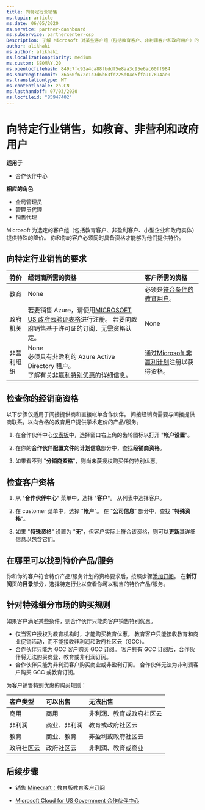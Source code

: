 ```yaml
---
title: 向特定行业销售
ms.topic: article
ms.date: 06/05/2020
ms.service: partner-dashboard
ms.subservice: partnercenter-csp
Description: 了解 Microsoft 对某些客户组（包括教育客户、非利润客户和政府用户）的特殊定价的定价。
author: alikhaki
ms.author: alikhaki
ms.localizationpriority: medium
ms.custom: SEOMAY.20
ms.openlocfilehash: 849c7fc92a4ca88fbddf5e8aa3c95e6ac60ff984
ms.sourcegitcommit: 36a60f672c1c3d6b63fd225d04c5ffa917694ae0
ms.translationtype: MT
ms.contentlocale: zh-CN
ms.lasthandoff: 07/03/2020
ms.locfileid: "85947402"
---
```

# <a name="sell-to-specialized-industries-like-education-non-profit-and-government-users"></a>向特定行业销售，如教育、非营利和政府用户

**适用于**

- 合作伙伴中心

**相应的角色**

- 全局管理员
- 管理员代理
- 销售代理

Microsoft 为选定的客户组（包括教育客户、非盈利客户、小型企业和政府实体）提供特殊的降价。 你和你的客户必须同时具备资格才能够为他们提供特价。 

## <a name="requirements-to-sell-to-specialized-industries"></a>向特定行业销售的要求

|**特价**   |**经销商所需的资格**   |**客户所需的资格**   |
|----------------------------|:---------------------------------|:------------------------------------------|
|教育   |None   | 必须是[符合条件的教育用户](https://www.microsoftvolumelicensing.com/DocumentSearch.aspx?Mode=3&DocumentTypeId=7)。   |
|政府机关   |若要销售 Azure，请使用[MICROSOFT US 政府云验证表格](https://azuregov.microsoft.com/csp)进行注册。 若要向政府销售基于许可证的订阅，无需资格认定。|   None|
|非营利组织  |None<br/> 必须具有非盈利的 Azure Active Directory 租户。<br/> 了解有关[非赢利特别优惠](https://assetsprod.microsoft.com/mpn/nonprofit-skus-in-csp-faq.pdf)的详细信息。   |通过[Microsoft 非赢利计划](https://nonprofit.microsoft.com/#/register)注册以获得资格。   |

## <a name="check-your-reseller-qualifications"></a>检查你的经销商资格

以下步骤仅适用于间接提供商和直接帐单合作伙伴。 间接经销商需要与间接提供商联系，以向合格的教育用户提供学术定价的产品/服务。

1. 在合作伙伴中心[仪表板](https://partner.microsoft.com/dashboard)中，选择窗口右上角的齿轮图标以打开 "**帐户设置**"。

2. 在你的**合作伙伴配置文件**的**计划信息**部分中，查找**经销商资格**。

3. 如果看不到 "**分销商资格**"，则尚未获授权购买任何特别优惠。

## <a name="check-the-customer-qualifications"></a>检查客户资格

1. 从 "**合作伙伴中心**" 菜单中，选择 "**客户**"。 从列表中选择客户。

2. 在 customer 菜单中，选择 "**帐户**"。 在 "**公司信息**" 部分中，查找 "**特殊资格**"。

3. 如果 "**特殊资格**" 设置为 "**无**"，但客户实际上符合该资格，则可以**更新**其详细信息以包含它们。

## <a name="where-to-find-special-offers"></a>在哪里可以找到特价产品/服务

你和你的客户符合特价产品/服务计划的资格要求后，按照步骤[添加订阅](create-a-new-subscription.md)。 在**新订阅**页的**目录**部分，选择特定行业以查看你可以销售的特价产品/服务。

## <a name="purchase-rules-for-special-segments"></a>针对特殊细分市场的购买规则

如果客户满足某些条件，则合作伙伴只能向客户销售特别优惠。 

- 仅当客户授权为教育机构时，才能购买教育优惠。 教育客户只能接收教育和商业促销活动，而不能接收非利润和政府社区云（GCC）。
- 合作伙伴只能为 GCC 客户购买 GCC 订阅。 客户拥有 GCC 订阅后，合作伙伴将无法购买商业、教育或非利润订阅。 
- 合作伙伴只能为非利润客户购买商业或非盈利订阅。 合作伙伴无法为非利润客户购买 GCC 或教育订阅。

为客户销售特别优惠的购买规则：

|**客户类型**   |**可以出售**   |**无法出售**   |
|:----------------------------|:---------------------------------|:------------------------------------------|
| 商用 |商用 | 非利润、教育或政府社区云 |
| 非利润 |商业、非利润 | 教育或政府社区云 |
| 教育 |商业、教育 | 非盈利或政府社区云 |
| 政府社区云 |政府社区云 | 非利润、教育或商业 |

## <a name="next-steps"></a>后续步骤

- [销售 Minecraft：教育版教育客户订阅](minecraft-subscriptions.md)

- [Microsoft Cloud for US Government 合作伙伴中心](partner-center-for-microsoft-us-govt-cloud.md)
